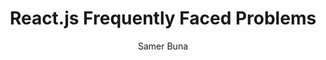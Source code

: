 ---
sections:
  - reactjs
link: 'https://dev.to/samerbuna/reactjs-frequently-facedproblems--l5g'
title: 'React.js Frequently Faced Problems'
author: 'Samer Buna'
publishedAt: 2018-03-01T00:00:00.000Z
type:
  - article
topics:
  - miscellaneous
suggestedBy:
  - andreamangano
createdAt: 2018-03-28T20:33:58.152Z
reference: aHR0cHM6Ly9kZXYudG8vc2FtZXJidW5hL3JlYWN0anMtZnJlcXVlbnRseS1mYWNlZHByb2JsZW1zLS1sNWc
slug: reactjs-frequently-faced-problems-by-samer-buna
---